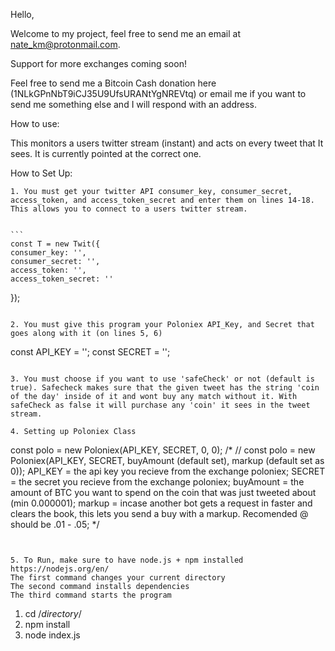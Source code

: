Hello,

Welcome to my project, feel free to send me an email at nate_km@protonmail.com.

Support for more exchanges coming soon!

Feel free to send me a Bitcoin Cash donation here (1NLkGPnNbT9iCJ35U9UfsURANtYgNREVtq)
or email me if you want to send me something else and I will respond with an address.

How to use: 

  This monitors a users twitter stream (instant) and acts on every
  tweet that It sees. It is currently pointed at the correct one.
  
 How to Set Up:
 
    1. You must get your twitter API consumer_key, consumer_secret, access_token, and access_token_secret and enter them on lines 14-18. This allows you to connect to a users twitter stream.
    
    
    ```
    const T = new Twit({
    consumer_key: '',
    consumer_secret: '',
    access_token: '',
    access_token_secret: ''
   });
  ```
  
  2. You must give this program your Poloniex API_Key, and Secret that goes along with it (on lines 5, 6)
  
  ```
  const API_KEY = '';
  const SECRET = '';
  ```
  
  3. You must choose if you want to use 'safeCheck' or not (default is true). Safecheck makes sure that the given tweet has the string 'coin of the day' inside of it and wont buy any match without it. With safeCheck as false it will purchase any 'coin' it sees in the tweet stream.
  
  4. Setting up Poloniex Class
  
  ```
  const polo = new Poloniex(API_KEY, SECRET, 0, 0);
  /*
  // const polo = new Poloniex(API_KEY, SECRET, buyAmount (default set), markup (default set as 0));
  API_KEY = the api key you recieve from the exchange poloniex;
  SECRET = the secret you recieve from the exchange poloniex;
  buyAmount = the amount of BTC you want to spend on the coin that was just tweeted about (min 0.000001);
  markup = incase another bot gets a request in faster and clears the book, this lets you send a buy with a markup.      Recomended @ should be .01 - .05;
*/
  ```
  
  
  5. To Run, make sure to have node.js + npm installed https://nodejs.org/en/
  The first command changes your current directory
  The second command installs dependencies
  The third command starts the program
  
   ```
   1. cd /*directory*/
   2. npm install
   3. node index.js
   ```
